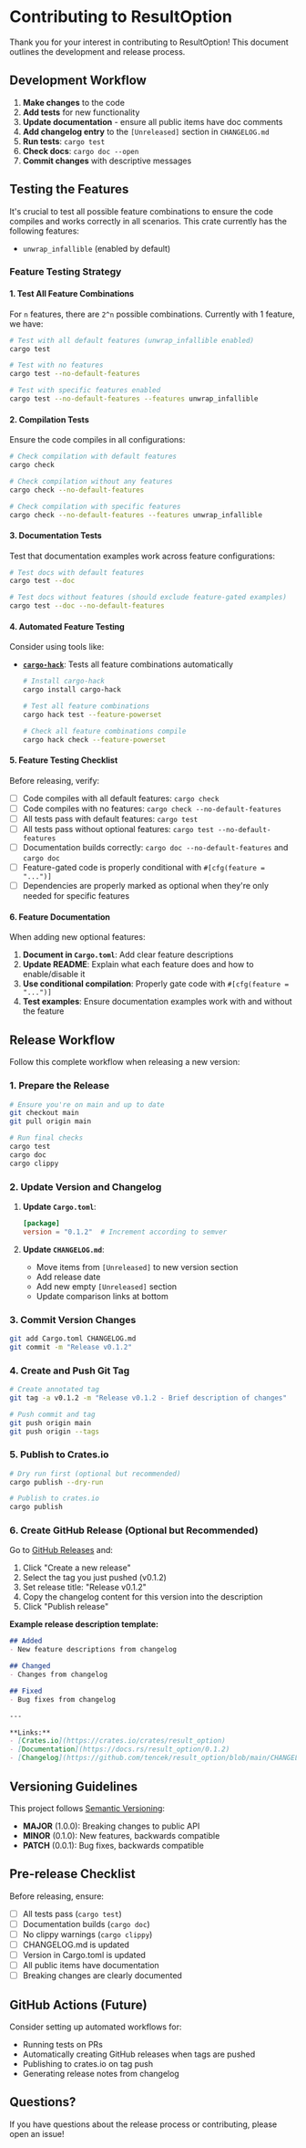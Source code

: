 # Contributing to ResultOption

Thank you for your interest in contributing to ResultOption! This document outlines
the development and release process.

## Development Workflow

1. **Make changes** to the code
2. **Add tests** for new functionality
3. **Update documentation** - ensure all public items have doc comments
4. **Add changelog entry** to the `[Unreleased]` section in `CHANGELOG.md`
5. **Run tests**: `cargo test`
6. **Check docs**: `cargo doc --open`
7. **Commit changes** with descriptive messages

## Testing the Features

It's crucial to test all possible feature
combinations to ensure the code compiles and works correctly in all scenarios.
This crate currently has the following features:

- `unwrap_infallible` (enabled by default)

### Feature Testing Strategy

#### 1. **Test All Feature Combinations**

For `n` features, there are `2^n` possible combinations. Currently with 1 feature,
we have:

```bash
# Test with all default features (unwrap_infallible enabled)
cargo test

# Test with no features
cargo test --no-default-features

# Test with specific features enabled
cargo test --no-default-features --features unwrap_infallible
```

#### 2. **Compilation Tests**

Ensure the code compiles in all configurations:

```bash
# Check compilation with default features
cargo check

# Check compilation without any features  
cargo check --no-default-features

# Check compilation with specific features
cargo check --no-default-features --features unwrap_infallible
```

#### 3. **Documentation Tests**

Test that documentation examples work across feature configurations:

```bash
# Test docs with default features
cargo test --doc

# Test docs without features (should exclude feature-gated examples)
cargo test --doc --no-default-features
```

#### 4. **Automated Feature Testing**

Consider using tools like:

- **[`cargo-hack`](https://github.com/taiki-e/cargo-hack)**: Tests all feature combinations automatically

  ```bash
  # Install cargo-hack
  cargo install cargo-hack
  
  # Test all feature combinations
  cargo hack test --feature-powerset
  
  # Check all feature combinations compile
  cargo hack check --feature-powerset
  ```

#### 5. **Feature Testing Checklist**

Before releasing, verify:

- [ ] Code compiles with all default features: `cargo check`
- [ ] Code compiles with no features: `cargo check --no-default-features`  
- [ ] All tests pass with default features: `cargo test`
- [ ] All tests pass without optional features: `cargo test --no-default-features`
- [ ] Documentation builds correctly: `cargo doc --no-default-features` and `cargo doc`
- [ ] Feature-gated code is properly conditional with `#[cfg(feature = "...")]`
- [ ] Dependencies are properly marked as optional when they're only needed for specific features

#### 6. **Feature Documentation**

When adding new optional features:

1. **Document in `Cargo.toml`**: Add clear feature descriptions
2. **Update README**: Explain what each feature does and how to enable/disable it
3. **Use conditional compilation**: Properly gate code with `#[cfg(feature = "...")]`
4. **Test examples**: Ensure documentation examples work with and without the feature

## Release Workflow

Follow this complete workflow when releasing a new version:

### 1. Prepare the Release

```bash
# Ensure you're on main and up to date
git checkout main
git pull origin main

# Run final checks
cargo test
cargo doc
cargo clippy
```

### 2. Update Version and Changelog

1. **Update `Cargo.toml`**:

   ```toml
   [package]
   version = "0.1.2"  # Increment according to semver
   ```

2. **Update `CHANGELOG.md`**:
   - Move items from `[Unreleased]` to new version section
   - Add release date
   - Add new empty `[Unreleased]` section
   - Update comparison links at bottom

### 3. Commit Version Changes

```bash
git add Cargo.toml CHANGELOG.md
git commit -m "Release v0.1.2"
```

### 4. Create and Push Git Tag

```bash
# Create annotated tag
git tag -a v0.1.2 -m "Release v0.1.2 - Brief description of changes"

# Push commit and tag
git push origin main
git push origin --tags
```

### 5. Publish to Crates.io

```bash
# Dry run first (optional but recommended)
cargo publish --dry-run

# Publish to crates.io
cargo publish
```

### 6. Create GitHub Release (Optional but Recommended)

Go to [GitHub Releases](https://github.com/tencek/result_option/releases) and:

1. Click "Create a new release"
2. Select the tag you just pushed (v0.1.2)
3. Set release title: "Release v0.1.2"
4. Copy the changelog content for this version into the description
5. Click "Publish release"

**Example release description template:**

```markdown
## Added
- New feature descriptions from changelog

## Changed  
- Changes from changelog

## Fixed
- Bug fixes from changelog

---

**Links:**
- [Crates.io](https://crates.io/crates/result_option)
- [Documentation](https://docs.rs/result_option/0.1.2)
- [Changelog](https://github.com/tencek/result_option/blob/main/CHANGELOG.md)
```

## Versioning Guidelines

This project follows [Semantic Versioning](https://semver.org/):

- **MAJOR** (1.0.0): Breaking changes to public API
- **MINOR** (0.1.0): New features, backwards compatible
- **PATCH** (0.0.1): Bug fixes, backwards compatible

## Pre-release Checklist

Before releasing, ensure:

- [ ] All tests pass (`cargo test`)
- [ ] Documentation builds (`cargo doc`)
- [ ] No clippy warnings (`cargo clippy`)
- [ ] CHANGELOG.md is updated
- [ ] Version in Cargo.toml is updated
- [ ] All public items have documentation
- [ ] Breaking changes are clearly documented

## GitHub Actions (Future)

Consider setting up automated workflows for:

- Running tests on PRs
- Automatically creating GitHub releases when tags are pushed
- Publishing to crates.io on tag push
- Generating release notes from changelog

## Questions?

If you have questions about the release process or contributing, please open an issue!
